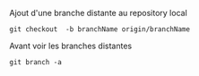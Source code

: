 Ajout d'une branche distante au repository local
```
git checkout  -b branchName origin/branchName
```
Avant voir les branches distantes
```
git branch -a
```
